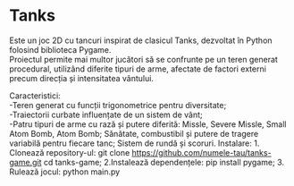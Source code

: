 # Tanks
Este un joc 2D cu tancuri inspirat de clasicul Tanks, dezvoltat în Python folosind biblioteca Pygame.                                                                                                         
Proiectul permite mai multor jucători să se confrunte pe un teren generat procedural, utilizând diferite tipuri de arme, afectate de factori externi precum direcția și intensitatea vântului.
                                                                                                                                                                                                
Caracteristici:	                                                                                                                                                                                               
    -Teren generat cu funcții trigonometrice pentru diversitate;                                                                                                                                               
    -Traiectorii curbate influențate de un sistem de vânt;                                                                                                                                                     
    -Patru tipuri de arme cu rază și putere diferită:
        Missle,
        Severe Missle,
        Small Atom Bomb,
        Atom Bomb; 
    Sănătate, combustibil și putere de tragere variabilă pentru fiecare tanc;
    Sistem de rundă și scoruri. 
Instalare: 
    1. Clonează repository-ul: git clone https://github.com/numele-tau/tanks-game.git
                                cd tanks-game; 
    2.Instalează dependențele: pip install pygame; 3. Rulează jocul: python main.py



